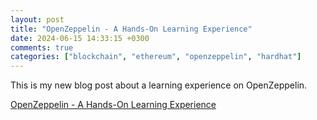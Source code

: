 ```yaml
---
layout: post
title: "OpenZeppelin - A Hands-On Learning Experience"
date: 2024-06-15 14:33:15 +0300
comments: true
categories: ["blockchain", "ethereum", "openzeppelin", "hardhat"]
---
```


This is my new blog post about a learning experience on OpenZeppelin.

[OpenZeppelin - A Hands-On Learning Experience](https://www.rayo.gr/blog/openzeppelin-a-hands-on-learning-experience)
